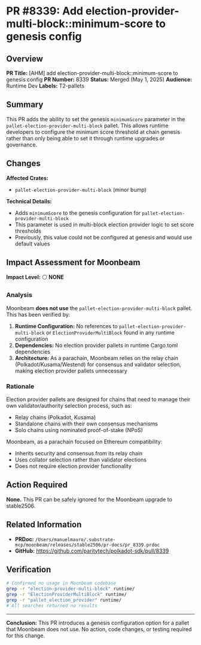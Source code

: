 # PR #8339: Add election-provider-multi-block::minimum-score to genesis config

## Overview

**PR Title:** [AHM] add election-provider-multi-block::minimum-score to genesis config
**PR Number:** 8339
**Status:** Merged (May 1, 2025)
**Audience:** Runtime Dev
**Labels:** T2-pallets

## Summary

This PR adds the ability to set the genesis `minimumScore` parameter in the `pallet-election-provider-multi-block` pallet. This allows runtime developers to configure the minimum score threshold at chain genesis rather than only being able to set it through runtime upgrades or governance.

## Changes

**Affected Crates:**
- `pallet-election-provider-multi-block` (minor bump)

**Technical Details:**
- Adds `minimumScore` to the genesis configuration for `pallet-election-provider-multi-block`
- This parameter is used in multi-block election provider logic to set score thresholds
- Previously, this value could not be configured at genesis and would use default values

## Impact Assessment for Moonbeam

**Impact Level:** ⚪ **NONE**

### Analysis

Moonbeam **does not use** the `pallet-election-provider-multi-block` pallet. This has been verified by:

1. **Runtime Configuration:** No references to `pallet-election-provider-multi-block` or `ElectionProviderMultiBlock` found in any runtime configuration
2. **Dependencies:** No election provider pallets in runtime Cargo.toml dependencies
3. **Architecture:** As a parachain, Moonbeam relies on the relay chain (Polkadot/Kusama/Westend) for consensus and validator selection, making election provider pallets unnecessary

### Rationale

Election provider pallets are designed for chains that need to manage their own validator/authority selection process, such as:
- Relay chains (Polkadot, Kusama)
- Standalone chains with their own consensus mechanisms
- Solo chains using nominated proof-of-stake (NPoS)

Moonbeam, as a parachain focused on Ethereum compatibility:
- Inherits security and consensus from its relay chain
- Uses collator selection rather than validator elections
- Does not require election provider functionality

## Action Required

**None.** This PR can be safely ignored for the Moonbeam upgrade to stable2506.

## Related Information

- **PRDoc:** `/Users/manuelmauro/.substrate-mcp/moonbeam/releases/stable2506/pr-docs/pr_8339.prdoc`
- **GitHub:** https://github.com/paritytech/polkadot-sdk/pull/8339

## Verification

```bash
# Confirmed no usage in Moonbeam codebase
grep -r "election-provider-multi-block" runtime/
grep -r "ElectionProviderMultiBlock" runtime/
grep -r "pallet_election_provider" runtime/
# All searches returned no results
```

---

**Conclusion:** This PR introduces a genesis configuration option for a pallet that Moonbeam does not use. No action, code changes, or testing required for this change.
